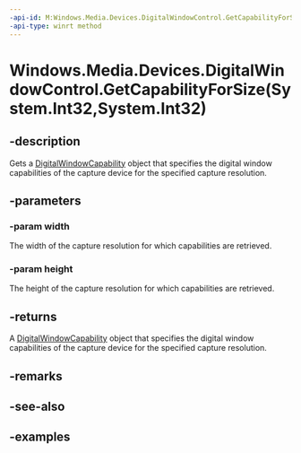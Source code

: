 ```yaml
---
-api-id: M:Windows.Media.Devices.DigitalWindowControl.GetCapabilityForSize(System.Int32,System.Int32)
-api-type: winrt method
---
```


# Windows.Media.Devices.DigitalWindowControl.GetCapabilityForSize(System.Int32,System.Int32)

<!--
public Windows.Media.Devices.DigitalWindowCapability GetCapabilityForSize (int width, int height);
-->


## -description

Gets a [DigitalWindowCapability](digitalwindowcapability.md) object that specifies the digital window capabilities of the capture device for the specified capture resolution.

## -parameters

### -param width

The width of the capture resolution for which capabilities are retrieved.

### -param height

The height of the capture resolution for which capabilities are retrieved.

## -returns

A [DigitalWindowCapability](digitalwindowcapability.md) object that specifies the digital window capabilities of the capture device for the specified capture resolution.


## -remarks

## -see-also

## -examples


